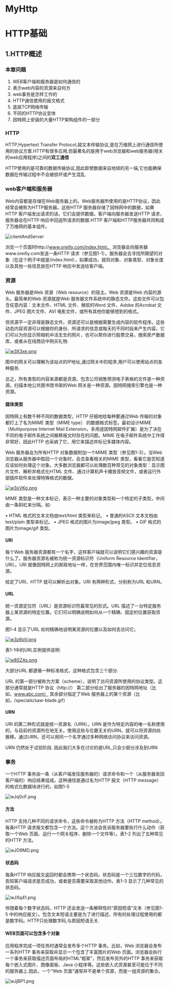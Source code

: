 # MyHttp

# HTTP基础

## 1.HTTP概述

### 本章问题
1. WEB客户端和服务器是如何通信的
2. 表示web内容的资源来自何方
3. web事务是怎样工作的
4. HTTP通信使用的报文格式
5. 底层TCP网络传输
6. 不同的HTTP协议变体
7. 因特网上安装的大量HTTP架构组件的一部分

### HTTP
HTTP,Hypertext Transfer Protocol,超文本传输协议,是在万维网上进行通信所使用的协议方案.HTTP有很多应用,但最著名的是用于web浏览器和web服务器(相关的web应用程序)之间的**双工通信**

HTTP使用的是可靠的数据传输协议,因此即使数据来自地球的另一端,它也能确保数据在传输过程中不会被损坏或产生混乱.

### web客户端和服务器
Web内容都是存储在Web服务器上的。Web服务器所使用的是HTTP协议，因此经常会被称为HTTP服务器。这些HTTP 服务器存储了因特网中的数据，如果HTTP 客户端发出请求的话，它们会提供数据。客户端向服务器发送HTTP 请求，服务器会在HTTP 响应中回送所请求的数据.HTTP 客户端和HTTP服务器共同构成了万维网的基本组件。

![clientAndServer](https://s1.ax1x.com/2020/09/08/wQqBY4.png)

浏览一个页面时http://www.oreilly.com/index.html， 浏览器会向服务器www.oreilly.com发送一条HTTP 请求（参见图1-1）。服务器会去寻找所期望的对象（在这个例子中就是/index.html），如果成功，就将对象、对象类型、对象长度以及其他一些信息放在HTTP 响应中发送给客户端。

### 资源

Web 服务器是Web 资源（Web resource）的宿主。Web 资源是Web 内容的源头。最简单的Web 资源就是Web 服务器文件系统中的静态文件。这些文件可以包含任意内容：文本文件、HTML 文件、微软的Word 文件、Adobe 的Acrobat 文件、JPEG 图片文件、AVI 电影文件，或所有其他你能够想到的格式。

但资源不一定非得是静态文件。资源还可以是根据需要生成内容的软件程序。这些动态内容资源可以根据你的身份、所请求的信息或每天的不同时段来产生内容。它们可以为你显示照相机中活生生的照片，也可以帮你进行股票交易，搜索房产数据库，或者从在线商店中购买礼物.

[![w3X3xe.png](https://s1.ax1x.com/2020/09/09/w3X3xe.png)](https://imgchr.com/i/w3X3xe)

图中的网关可以理解为该站点的IP地址,通过网关中的程序,用户可以使用站点的各种服务.

总之，所有类型的内容来源都是资源。包含公司销售预测电子表格的文件是一种资
源。扫描本地公共图书馆书架的Web 网关是一种资源。因特网搜索引擎也是一种
资源。

#### 媒体类型

因特网上有数千种不同的数据类型，HTTP 仔细地给每种要通过Web 传输的对象都打上了名为MIME 类型（MIME type） 的数据格式标签。最初设计MIME（Multipurpose Internet Mail Extension，多用途因特网邮件扩展）是为了决在不同的电子邮件系统之间搬移报文时存在的问题。MIME 在电子邮件系统中工作得非常好，因此HTTP 也采纳了它，用它来描述并标记多媒体内容。

Web 服务器会为所有HTTP 对象数据附加一个MIME 类型（参见图1-3）。当Web浏览器从服务器中取回一个对象时，会去查看相关的MIME 类型，看看它是否知道应该如何处理这个对象。大多数浏览器都可以处理数百种常见的对象类型：显示图片文件、解析并格式化HTML 文件、通过计算机声卡播放音频文件，或者运行外部插件软件来处理特殊格式的数据。

[![w3xVKg.png](https://s1.ax1x.com/2020/09/09/w3xVKg.png)](https://imgchr.com/i/w3xVKg)

MIME 类型是一种文本标记，表示一种主要的对象类型和一个特定的子类型，中间由一条斜杠来分隔。如:

• HTML 格式的文本文档由text/html 类型来标记。
• 普通的ASCII 文本文档由text/plain 类型来标记。
• JPEG 格式的图片为image/jpeg 类型。
• GIF 格式的图片为image/gif 类型。

#### URI

每个Web 服务器资源都有一个名字，这样客户端就可以说明它们感兴趣的资源是什么了。服务器资源名被称为统一资源标识符（Uniform Resource Identifier，URI）。URI 就像因特网上的邮政地址一样，在世界范围内唯一标识并定位信息资源。

给定了URI，HTTP 就可以解析出对象。URI 有两种形式，分别称为URL 和URN。

#### URL

统一资源定位符（URL）是资源标识符最常见的形式。URL 描述了一台特定服务器上某资源的特定位置。它们可以明确说明如何从一个精确、固定的位置获取资源。

图1-4 显示了URL 如何精确地说明某资源的位置以及如何去访问它。

[![w3z6pV.png](https://s1.ax1x.com/2020/09/09/w3z6pV.png)](https://imgchr.com/i/w3z6pV)

表1-1中的URL实例提供说明:

[![w8SZAs.png](https://s1.ax1x.com/2020/09/09/w8SZAs.png)](https://imgchr.com/i/w8SZAs)

大部分URL 都遵循一种标准格式，这种格式包含三个部分.

URL 的第一部分被称为方案（scheme），说明了访问资源所使用的协议类型。这
部分通常就是HTTP 协议（http://）
第二部分给出了服务器的因特网地址（比如，www.abc.com）
其余部分指定了Web 服务器上的某个资源（比如，/specials/saw-blade.gif）

#### URN

URI 的第二种形式就是统一资源名（URN）。URN 是作为特定内容的唯一名称使用的，与目前的资源所在地无关。使用这些与位置无关的URN，就可以将资源四处搬移。通过URN，还可以用同一个名字通过多种网络访问协议来访问资源。

URN 仍然处于试验阶段. 因此我们大多在讨论的是URL,只会少部分涉及到URN

### 事务

一个HTTP 事务由一条（从客户端发往服务器的）请求命令和一个（从服务器发回客户端的）响应结果组成。这种通信是通过名为HTTP 报文（HTTP message）的格式化数据块进行的，如图1-5

![wJq0cF.png](https://s1.ax1x.com/2020/09/10/wJq0cF.png)

#### 方法

HTTP 支持几种不同的请求命令，这些命令被称为HTTP 方法（HTTP method）。每条HTTP 请求报文都包含一个方法。这个方法会告诉服务器要执行什么动作（获取一个Web 页面、运行一个网关程序、删除一个文件等）。表1-2 列出了五种常见的HTTP 方法。

![wJO9MD.png](https://s1.ax1x.com/2020/09/10/wJO9MD.png)

#### 状态码

每条HTTP 响应报文返回时都会携带一个状态码。状态码是一个三位数字的代码，告知客户端请求是否成功，或者是否需要采取其他动作。表1-3 显示了几种常见的状态码。

![wJXq41.png](https://s1.ax1x.com/2020/09/10/wJXq41.png)

伴随着每个数字状态码，HTTP 还会发送一条解释性的“原因短语”文本（参见图1-5 中的响应报文）。包含文本短语主要是为了进行描述，所有的处理过程使用的都是数字码。HTTP只处理数字码,与原因短语无关.

#### WEB页面可以包含多个对象

应用程序完成一项任务时通常会发布多个HTTP 事务。比如，Web 浏览器会发布一系列HTTP 事务来获取并显示一个包含了丰富图片的Web 页面。浏览器会执行一个事务来获取描述页面布局的HTML“框架”，然后发布另外的HTTP 事务来获取每个嵌入式图片、图像面板、Java 小程序等。这些嵌入式资源甚至可能位于不同的服务器上.因此，一个“Web 页面”通常并不是单个资源，而是一组资源的集合。

![wJjBP1.png](https://s1.ax1x.com/2020/09/10/wJjBP1.png)